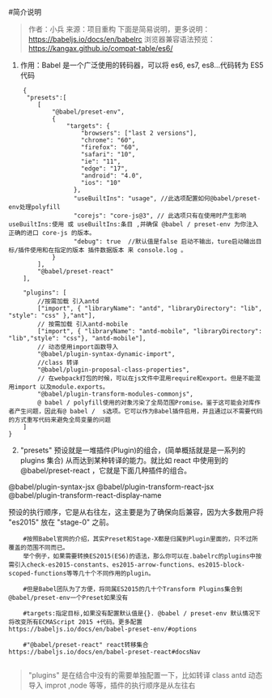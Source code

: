 #简介说明

> 作者：小兵
> 来源：项目重构
> 下面是简易说明，更多说明：https://babeljs.io/docs/en/babelrc
> 浏览器兼容语法预览：https://kangax.github.io/compat-table/es6/

1. 作用：Babel 是一个广泛使用的转码器，可以将 es6, es7, es8...代码转为 ES5 代码

```
    {
     "presets":[
        [
            "@babel/preset-env",
            {
                "targets": {
                    "browsers": ["last 2 versions"],
                    "chrome": "60",
                    "firefox": "60",
                    "safari": "10",
                    "ie": "11",
                    "edge": "17",
                    "android": "4.0",
                    "ios": "10"
                  },
                  "useBuiltIns": "usage", //此选项配置如何@babel/preset-env处理polyfill
                  "corejs": "core-js@3", // 此选项只有在使用时产生影响 useBuiltIns:使用 或 useBuiltIns:条目 ,并确保 @babel / preset-env 为你注入正确的进口 core-js 的版本。
                  "debug": true  //默认值是false 启动不输出，ture启动输出目标/插件使用和在指定的版本 插件数据版本 来 console.log 。
            }
        ],
        "@babel/preset-react"
    ],

    "plugins": [
        //按需加载 引入antd
        ["import", { "libraryName": "antd", "libraryDirectory": "lib", "style": "css" },"ant"],
        // 按需加载 引入antd-mobile
        ["import", { "libraryName": "antd-mobile", "libraryDirectory": "lib","style": "css"}, "antd-mobile"],
        // 动态使用import函数导入
        "@babel/plugin-syntax-dynamic-import",
        //class 转译
        "@babel/plugin-proposal-class-properties",
        // 在webpack打包的时候，可以在js文件中混用require和export。但是不能混用import 以及module.exports。
        "@babel/plugin-transform-modules-commonjs",
        @ babel / polyfill使用的对象污染了全局范围Promise。鉴于这可能会对库作者产生问题，因此有@ babel /  s选项。它可以作为Babel插件启用，并且通过以不需要代码的方式重写代码来避免全局变量的问题
    ]
}
```

2. "presets" 预设就是一堆插件(Plugin)的组合，(简单概括就是是一系列的 plugins 集合)
   从而达到某种转译的能力。就比如 react 中使用到的 @babel/preset-react ，它就是下面几种插件的组合。

@babel/plugin-syntax-jsx
@babel/plugin-transform-react-jsx
@babel/plugin-transform-react-display-name

预设的执行顺序，它是从右往左，这主要是为了确保向后兼容，因为大多数用户将 "es2015" 放在 "stage-0" 之前。

```
    #按照Babel官网的介绍，其实Preset和Stage-X都是归属到Plugin里面的，只不过所覆盖的范围不同而已。
    举个例子，如果需要转换ES2015(ES6)的语法，那么你可以在.babelrc的plugins中按需引入check-es2015-constants、es2015-arrow-functions、es2015-block-scoped-functions等等几十个不同作用的plugin。

    #但是Babel团队为了方便，将同属ES2015的几十个Transform Plugins集合到@babel/preset-env一个Preset如果没有

    #targets:指定目标,如果没有配置默认值是{}. @babel / preset-env 默认情况下将改变所有ECMAScript 2015 +代码。更多配置 https://babeljs.io/docs/en/babel-preset-env/#options

    #"@babel/preset-react" react转移集合 https://babeljs.io/docs/en/babel-preset-react#docsNav


```

> "plugins" 是在结合中没有的需要单独配置一下，比如转译 class antd 动态导入 improt ,node 等等，插件的执行顺序是从左往右

